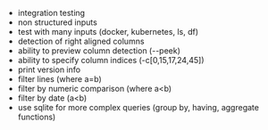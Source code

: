 * integration testing
* non structured inputs
* test with many inputs (docker, kubernetes, ls, df)
* detection of right aligned columns
* ability to preview column detection (--peek)
* ability to specify column indices (-c[0,15,17,24,45])
* print version info
* filter lines (where a=b)
* filter by numeric comparison (where a<b)
* filter by date (a<b)
* use sqlite for more complex queries (group by, having, aggregate functions)